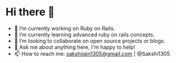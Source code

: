 # Hi there 👋
- 🔭 I’m currently working on Ruby on Rails.
- 🌱 I’m currently learning advanced ruby on rails concepts.
- 👯 I’m looking to collaborate on open source projects or blogs.
- 💬 Ask me about anything here, I'm happy to help!
- 📫 How to reach me: sakshijain1305@gmail.com | @Sakshi1305
